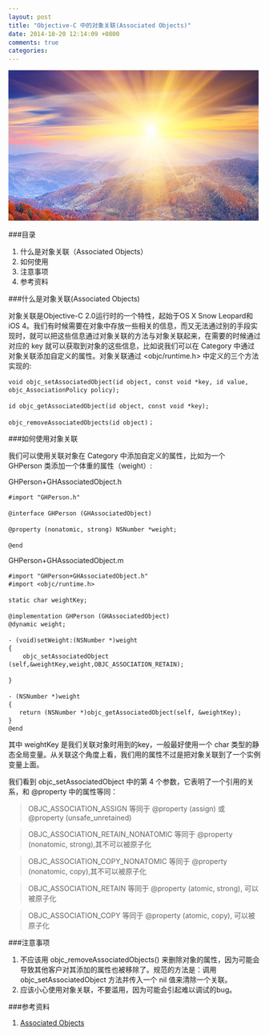```yaml
---
layout: post
title: "Objective-C 中的对象关联(Associated Objects)"
date: 2014-10-20 12:14:09 +0800
comments: true
categories: 
---
```

![](/images/201410201218.png)

###目录

1. 什么是对象关联（Associated Objects）
2. 如何使用
3. 注意事项
4. 参考资料

###什么是对象关联(Associated Objects)

对象关联是Objective-C 2.0运行时的一个特性，起始于OS X Snow Leopard和iOS 4。我们有时候需要在对象中存放一些相关的信息，而又无法通过别的手段实现时，就可以把这些信息通过对象关联的方法与对象关联起来，在需要的时候通过对应的 key 就可以获取到对象的这些信息，比如说我们可以在 Category 中通过对象关联添加自定义的属性。对象关联通过  <objc/runtime.h> 中定义的三个方法实现的:

```objc
void objc_setAssociatedObject(id object, const void *key, id value, objc_AssociationPolicy policy);

id objc_getAssociatedObject(id object, const void *key);

objc_removeAssociatedObjects(id object)；
```

###如何使用对象关联

我们可以使用关联对象在 Category 中添加自定义的属性，比如为一个 GHPerson 类添加一个体重的属性（weight）:

GHPerson+GHAssociatedObject.h 
 
```objc
#import "GHPerson.h"

@interface GHPerson (GHAssociatedObject)

@property (nonatomic, strong) NSNumber *weight;

@end

```

GHPerson+GHAssociatedObject.m
 
```objc
#import "GHPerson+GHAssociatedObject.h"
#import <objc/runtime.h>

static char weightKey;

@implementation GHPerson (GHAssociatedObject)
@dynamic weight;

- (void)setWeight:(NSNumber *)weight
{
    objc_setAssociatedObject (self,&weightKey,weight,OBJC_ASSOCIATION_RETAIN);

}

- (NSNumber *)weight
{
   return (NSNumber *)objc_getAssociatedObject(self, &weightKey);
}
@end
```
其中 weightKey 是我们关联对象时用到的key，一般最好使用一个 char 类型的静态全局变量。从关联这个角度上看，我们用的属性不过是把对象关联到了一个实例变量上面。

我们看到 objc_setAssociatedObject 中的第 4 个参数，它表明了一个引用的关系，和 @property 中的属性等同：

> OBJC_ASSOCIATION_ASSIGN   等同于 @property (assign) 或 @property (unsafe_unretained)

> OBJC_ASSOCIATION_RETAIN_NONATOMIC	等同于 @property (nonatomic, strong),其不可以被原子化

> OBJC_ASSOCIATION_COPY_NONATOMIC	    等同于 @property (nonatomic, copy),其不可以被原子化


> OBJC_ASSOCIATION_RETAIN  等同于  @property (atomic, strong),  可以被原子化


> OBJC_ASSOCIATION_COPY  等同于  @property (atomic, copy), 可以被原子化





###注意事项

1. 不应该用 objc_removeAssociatedObjects() 来删除对象的属性，因为可能会导致其他客户对其添加的属性也被移除了。规范的方法是：调用 objc_setAssociatedObject 方法并传入一个 nil 值来清除一个关联。
2. 应该小心使用对象关联，不要滥用，因为可能会引起难以调试的bug。


###参考资料

1. [Associated Objects](http://nshipster.cn/associated-objects/)
